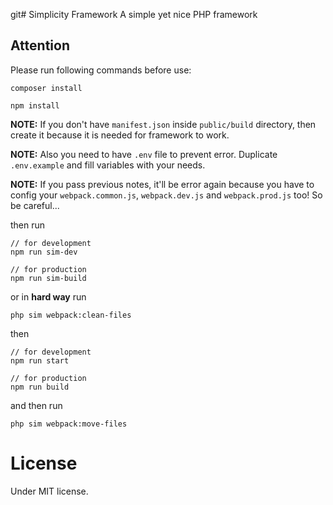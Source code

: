 git# Simplicity Framework
A simple yet nice PHP framework

## Attention

Please run following commands before use:

```
composer install
```

```
npm install
```

**NOTE:** If you don't have `manifest.json` inside `public/build` 
directory, then create it because it is needed for framework to work.

**NOTE:** Also you need to have `.env` file to prevent error. Duplicate 
`.env.example` and fill variables with your needs.

**NOTE:** If you pass previous notes, it'll be error again because 
you have to config your `webpack.common.js`, `webpack.dev.js` and 
`webpack.prod.js` too! So be careful...

then run

```
// for development
npm run sim-dev

// for production
npm run sim-build
```

or in **hard way** run

```
php sim webpack:clean-files
```

then

```
// for development
npm run start

// for production
npm run build
```

and then run

```
php sim webpack:move-files
```

# License
Under MIT license.